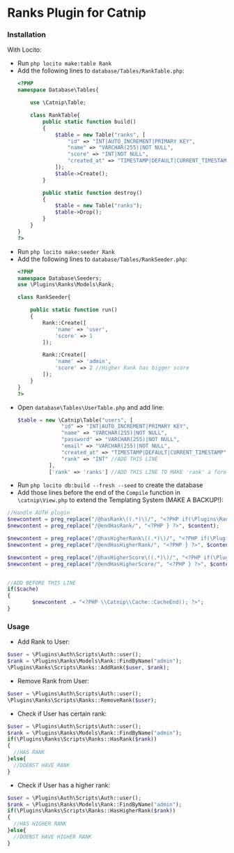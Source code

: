 # Ranks Plugin for Catnip

### Installation
With Locito:
* Run ```php locito make:table Rank```
* Add the following lines to ```database/Tables/RankTable.php```:
  ```php
  <?PHP
  namespace Database\Tables{

      use \Catnip\Table;

      class RankTable{
          public static function build()
          {
              $table = new Table("ranks", [
                  "id" => "INT|AUTO_INCREMENT|PRIMARY KEY",
                  "name" => "VARCHAR(255)|NOT NULL",
                  "score" => "INT|NOT NULL",
                  "created_at" => "TIMESTAMP|DEFAULT|CURRENT_TIMESTAMP"
              ]);
              $table->Create();
          }

          public static function destroy()
          {
              $table = new Table("ranks");
              $table->Drop();
          }
      }
  }
  ?>
  ```
* Run ```php locito make:seeder Rank```
* Add the following lines to ```database/Tables/RankSeeder.php```:
  ```php
  <?PHP
  namespace Database\Seeders;
  use \Plugins\Ranks\Models\Rank;

  class RankSeeder{

      public static function run()
      {
          Rank::Create([
              'name' => 'user',
              'score' => 1
          ]);

          Rank::Create([
              'name' => 'admin',
              'score' => 2 //Higher Rank has bigger score
          ]);
      }
  }
  ?>
  ```
* Open ```database\Tables\UserTable.php``` and add line:
  ```php
  $table = new \Catnip\Table("users", [
                "id" => "INT|AUTO_INCREMENT|PRIMARY KEY",
                "name" => "VARCHAR(255)|NOT NULL",
                "password" => "VARCHAR(255)|NOT NULL",
                "email" => "VARCHAR(255)|NOT NULL",
                "created_at" => "TIMESTAMP|DEFAULT|CURRENT_TIMESTAMP",
                "rank" => "INT" //ADD THIS LINE
            ],
            ['rank' => 'ranks'] //ADD THIS LINE TO MAKE 'rank' a foreign key
  ```
* Run ```php locito db:build --fresh --seed``` to create the database
* Add those lines before the end of the ```Compile``` function in ```\catnip\View.php``` to extend the Templating System (MAKE A BACKUP!):
```php
//Handle AUTH plugin 
$newcontent = preg_replace("/@hasRank\((.*)\)/", "<?PHP if(\Plugins\Ranks\Scripts\Ranks::UserHasRank(\Plugins\Ranks\Models\Rank::FindByName($1))){?>", $content);
$newcontent = preg_replace("/@endHasRank/", "<?PHP } ?>", $content);

$newcontent = preg_replace("/@hasHigherRank\((.*)\)/", "<?PHP if(\Plugins\Ranks\Scripts\Ranks::UserHasHigherRank(\Plugins\Ranks\Models\Rank::FindByName($1))){?>", $content);
$newcontent = preg_replace("/@endHasHigherRank/", "<?PHP } ?>", $content);

$newcontent = preg_replace("/@hasHigherScore\((.*)\)/", "<?PHP if(\Plugins\Ranks\Scripts\Ranks::UserHasHigherScore($1)){?>", $content);
$newcontent = preg_replace("/@endHasHigherScore/", "<?PHP } ?>", $content);


//ADD BEFORE THIS LINE
if($cache)
{
        $newcontent .= "<?PHP \\Catnip\\Cache::CacheEnd(); ?>";
}
```

### Usage
* Add Rank to User:
```php
$user = \Plugins\Auth\Scripts\Auth::user();
$rank = \Plugins\Ranks\Models\Rank::FindByName("admin");
\Plugins\Ranks\Scripts\Ranks::AddRank($user, $rank);
```

* Remove Rank from User:
```php
$user = \Plugins\Auth\Scripts\Auth::user();
\Plugins\Ranks\Scripts\Ranks::RemoveRank($user);
```

* Check if User has certain rank:
```php
$user = \Plugins\Auth\Scripts\Auth::user();
$rank = \Plugins\Ranks\Models\Rank::FindByName("admin");
if(\Plugins\Ranks\Scripts\Ranks::HasRank($rank))
{
  //HAS RANK
}else{
  //DOENST HAVE RANK
}

```

* Check if User has a higher rank:
```php
$user = \Plugins\Auth\Scripts\Auth::user();
$rank = \Plugins\Ranks\Models\Rank::FindByName("admin");
if(\Plugins\Ranks\Scripts\Ranks::HasHigherRank($rank))
{
  //HAS HIGHER RANK
}else{
  //DOENST HAVE HIGHER RANK
}
```
